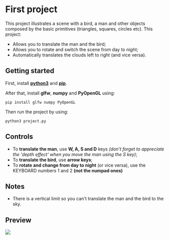 # First project
This project illustrates a scene with a bird, a man and other objects composed by the basic primitives (triangles, squares, circles etc). This project:

- Allows you to translate the man and the bird;
- Allows you to rotate and switch the scene from day to night;
- Automatically translates the clouds left to right (and vice versa).

## Getting started
First, install **[python3](https://www.python.org/)** and **[pip](https://pip.pypa.io/en/stable/installing/)**. 

After that, install **glfw**, **numpy** and **PyOpenGL** using:

```
pip install glfw numpy PyOpenGL
```

Then run the project by using:

```
python3 project.py
```

## Controls
- To **translate the man**, use **W, A, S and D** keys *(don't forget to appreciate the 'depth effect' when you move the man using the S key)*;
- To **translate the bird**, use **arrow keys**;
- To **rotate and change from day to night** (or vice versa), use the KEYBOARD numbers 1 and 2 **(not the numpad ones)**

## Notes
- There is a vertical limit so you can't translate the man and the bird to the sky.

## Preview
![](https://i.imgur.com/klZy5DB.png)